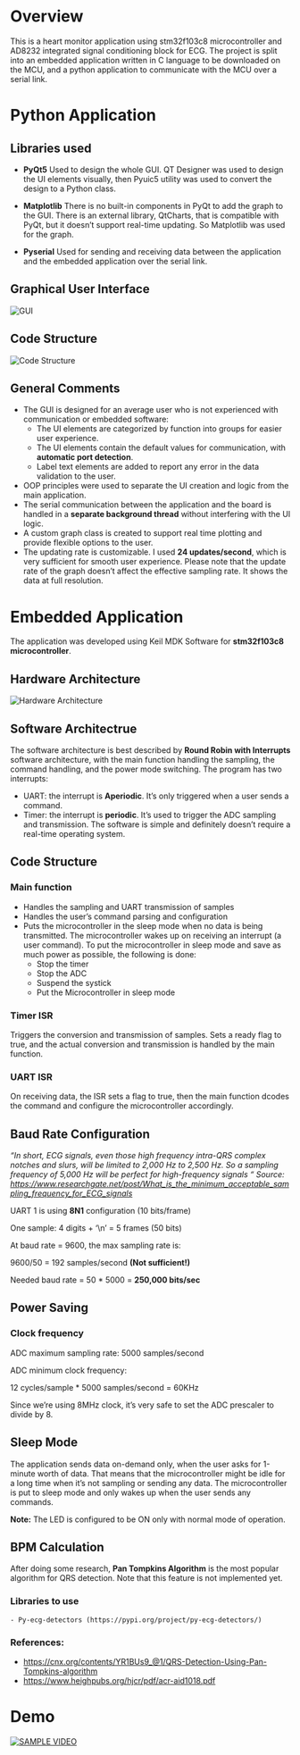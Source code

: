 # Overview
This is a heart monitor application using stm32f103c8 microcontroller and AD8232 integrated signal conditioning block for ECG. The project is split into an embedded application written in C language to be downloaded on the MCU, and a python application to communicate with the MCU over a serial link.

# Python Application
## Libraries used
-   **PyQt5**
Used to design the whole GUI. QT Designer was used to design the UI elements visually, then Pyuic5 utility was used to convert the design to a Python class.
    

-   **Matplotlib**
 There is no built-in components in PyQt to add the graph to the GUI. There is an external library, QtCharts, that is compatible with PyQt, but it doesn’t support real-time updating. So Matplotlib was used for the graph.
    

-   **Pyserial**
Used for sending and receiving data between the application and the embedded application over the serial link.

## Graphical User Interface
![GUI](/Documentation/GUI.png)

## Code Structure
![Code Structure](/Documentation/Class%20Diagram.png)

## General Comments
- The GUI is designed for an average user who is not experienced with communication or embedded software:
  - The UI elements are categorized by function into groups for easier user experience.
  - The UI elements contain the default values for communication, with **automatic port detection**.
  - Label text elements are added to report any error in the data validation to the user.
- OOP principles were used to separate the UI creation and logic from the main application.
- The serial communication between the application and the board is handled in a **separate background thread** without interfering with the UI logic.
- A custom graph class is created to support real time plotting and provide flexible options to the user. 
- The updating rate is customizable. I used **24 updates/second**, which is very sufficient for smooth user experience. Please note that the update rate of the graph doesn’t affect the effective sampling rate. It shows the data at full resolution.

# Embedded Application
The application was developed using Keil MDK Software for **stm32f103c8 microcontroller**.

## Hardware Architecture
![Hardware Architecture](/Documentation/Hardware%20Architecture.png)

## Software Architectrue
The software architecture is best described by **Round Robin with Interrupts** software architecture, with the main function handling the sampling, the command handling, and the power mode switching. The program has two interrupts:
- UART: the interrupt is **Aperiodic**. It’s only triggered when a user sends a command.
- Timer: the interrupt is **periodic**. It’s used to trigger the ADC sampling and transmission.
The software is simple and definitely doesn’t require a real-time operating system.

## Code Structure
### Main function 
- Handles the sampling and UART transmission of samples
- Handles the user’s command parsing and configuration
- Puts the microcontroller in the sleep mode when no data is being transmitted. The microcontroller wakes up on receiving an interrupt (a user command). To put the microcontroller in sleep mode and save as much power as possible, the following is done:
    - Stop the timer
    - Stop the ADC
    - Suspend the systick
    - Put the Microcontroller in sleep mode
    
### Timer ISR
Triggers the conversion and transmission of samples. Sets a ready flag to true, and the actual conversion and transmission is handled by the main function.

### UART ISR
On receiving data, the ISR sets a flag to true, then the main function dcodes the command and configure the microcontroller accordingly.

## Baud Rate Configuration
*“In short, ECG signals, even those high frequency intra-QRS complex notches and slurs, will be limited to 2,000 Hz to 2,500 Hz. So a sampling frequency of 5,000 Hz will be perfect for high-frequency signals “
Source: https://www.researchgate.net/post/What_is_the_minimum_acceptable_sampling_frequency_for_ECG_signals*

UART 1 is using **8N1** configuration 		(10 bits/frame)

One sample: 4 digits + ‘\n’ = 5 frames		(50 bits)

At baud rate = 9600, the max sampling rate is: 

9600/50 = 192 samples/second **(Not sufficient!)**

Needed baud rate = 50 * 5000 = **250,000 bits/sec**

## Power Saving
### Clock frequency
ADC maximum sampling rate: 5000 samples/second

ADC minimum clock frequency:

12 cycles/sample * 5000 samples/second = 60KHz

Since we’re using 8MHz clock, it’s very safe to set the ADC prescaler to divide by 8.


## Sleep Mode
The application sends data on-demand only, when the user asks for 1-minute worth of data. That means that the microcontroller might be idle for a long time when it’s not sampling or sending any data. The microcontroller is put to sleep mode and only wakes up when the user sends any commands.

**Note:** The LED is configured to be ON only with normal mode of operation.

## BPM Calculation
After doing some research, **Pan Tompkins Algorithm** is the most popular algorithm for QRS detection. Note that this feature is not implemented yet.
### Libraries to use
    - Py-ecg-detectors (https://pypi.org/project/py-ecg-detectors/)
### References:
- https://cnx.org/contents/YR1BUs9_@1/QRS-Detection-Using-Pan-Tompkins-algorithm
- https://www.heighpubs.org/hjcr/pdf/acr-aid1018.pdf

# Demo
[![SAMPLE VIDEO](https://yt-embed.herokuapp.com/embed?v=UQaN8RhjYOc)](https://youtu.be/UQaN8RhjYOc "SAMPLE")
